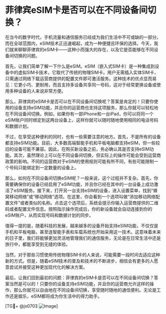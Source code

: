# 菲律宾eSIM卡是否可以在不同设备间切换？

在当今的数字时代，手机流量和通信服务已经成为我们生活中不可或缺的一部分。而在全球范围内，eSIM技术正迅速崛起，成为一种便捷且环保的选择。今天，我们就来聊聊菲律宾的eSIM卡——这种小而强大的存在，以及它是否能够在不同设备间切换的问题。

首先，让我们简单了解一下什么是eSIM。eSIM（嵌入式SIM卡）是一种集成到设备中的虚拟SIM卡技术，它取代了传统的物理SIM卡。用户无需插入实体SIM卡，只需通过网络下载运营商提供的配置文件即可激活服务。这种技术的优点显而易见：它更小巧、更耐用，而且支持多设备共享同一号码，这对于经常更换设备或使用多种设备的人来说非常方便。

那么，菲律宾的eSIM卡是否可以在不同设备间切换呢？答案是肯定的！只要你使用的设备支持eSIM功能，并且你的运营商也支持这项服务，那么你就可以轻松地在不同设备间切换。例如，如果你有一部iPhone和一台iPad，你可以将同一个eSIM账户同时绑定到这两台设备上，这样你就可以随时随地使用相同的电话号码和数据计划。

不过，在享受这种便利的同时，也有一些需要注意的地方。首先，不是所有的设备都支持eSIM功能。目前，大多数高端智能手机和平板电脑都支持eSIM，但一些较旧的设备可能不兼容。因此，在购买新设备之前，务必确认其是否支持eSIM功能。其次，虽然理论上可以在不同设备间切换，但实际上的操作可能会受到运营商政策的影响。不同的运营商对于eSIM的使用规则可能有所不同，有些可能限制一个号码只能绑定到一定数量的设备上。

那么，如何在不同设备间切换eSIM呢？一般来说，这个过程并不复杂。首先，你需要确保你的设备已经启用了eSIM功能，并且你已经在其中的一台设备上成功激活了eSIM服务。接下来，打开另一台支持eSIM的设备，进入设置菜单，找到“蜂窝移动网络”或“移动网络”选项。在这里，你会看到一个选项叫做“添加移动网络配置文件”或者类似的名称。点击这个选项后，系统会提示你输入运营商提供的二维码或者配置文件信息。按照指示操作完成后，你的新设备就会自动连接到你的eSIM账户，从而实现号码和数据计划的同步。

值得一提的是，随着科技的发展，越来越多的设备开始支持eSIM功能，不仅仅是手机和平板电脑，甚至连智能手表和车载系统也开始采用这一技术。这意味着未来的日子里，我们将能够更加灵活地管理我们的通信服务，无论是在日常生活中还是旅行中，都能享受到无缝的体验。

当然，对于那些习惯使用传统物理SIM卡的人来说，可能需要一段时间去适应这种新的方式。但是，随着eSIM技术的普及和技术的不断进步，相信会有更多的人愿意尝试并接受这种更加现代化的解决方案。

最后，让我们回到最初的问题：菲律宾的eSIM卡是否可以在不同设备间切换？答案当然是可以的！只要你的设备支持eSIM功能，并且你的运营商允许这样的操作，那么你就可以自由地在不同设备间切换，享受随时随地的通信便利。无论是工作还是娱乐，eSIM都将成为你生活中的得力助手。

[TG💪+ @jx0703 ![Image](https://github.com/user-attachments/assets/dbca1d08-cadb-493c-b0ec-ad6f7a83f270)]